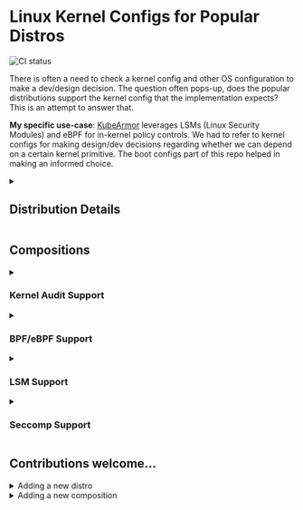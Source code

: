 <!-- THIS IS AN AUTO-GENERATED FILE by ./tools/gendoc.sh. DO NOT EDIT MANUALLY -->
# Linux Kernel Configs for Popular Distros
![CI status](https://github.com/nyrahul/linux-kernel-configs/actions/workflows/ci-verify.yml/badge.svg)

There is often a need to check a kernel config and other OS configuration to make a dev/design decision. The question often pops-up, does the popular distributions support the kernel config that the implementation expects? This is an attempt to answer that.

**My specific use-case**:
[KubeArmor](https://github.com/kubearmor/kubearmor) leverages LSMs (Linux Security Modules) and eBPF for in-kernel policy controls. We had to refer to kernel configs for making design/dev decisions regarding whether we can depend on a certain kernel primitive. The boot configs part of this repo helped in making an informed choice.

<details><summary><h2>Distribution Details</h2></summary><p>

| Distro | Arch | Kernel | Kernel Config | hostnamectl | os-release |
|:------:|:----:|:------:|:-------------:|:-----------:|:----------:|
| [Amazon Linux 2022](./Amazon%20Linux%202022/5.10.75-82.359.amzn2022.x86_64) | x86_64 | 5.10.75 | [config](<./Amazon Linux 2022/5.10.75-82.359.amzn2022.x86_64/bootconfig.md>) | [file](<./Amazon Linux 2022/5.10.75-82.359.amzn2022.x86_64/hostnamectl.md>) | [file](<./Amazon Linux 2022/5.10.75-82.359.amzn2022.x86_64/os-release.md>) |
| [Amazon Linux 2023](./Amazon%20Linux%202023/6.1.19-30.43.amzn2023.x86_64) | x86_64 | 6.1.19 | [config](<./Amazon Linux 2023/6.1.19-30.43.amzn2023.x86_64/bootconfig.md>) | [file](<./Amazon Linux 2023/6.1.19-30.43.amzn2023.x86_64/hostnamectl.md>) | [file](<./Amazon Linux 2023/6.1.19-30.43.amzn2023.x86_64/os-release.md>) |
| [Amazon Linux 2](./Amazon%20Linux%202/4.14.252-195.483.amzn2.x86_64) | x86_64 | 4.14.252 | [config](<./Amazon Linux 2/4.14.252-195.483.amzn2.x86_64/bootconfig.md>) | [file](<./Amazon Linux 2/4.14.252-195.483.amzn2.x86_64/hostnamectl.md>) | NotAvailable |
| [Amazon Linux 2](./Amazon%20Linux%202/5.10.75-79.358.amzn2.x86_64) | x86_64 | 5.10.75 | [config](<./Amazon Linux 2/5.10.75-79.358.amzn2.x86_64/bootconfig.md>) | [file](<./Amazon Linux 2/5.10.75-79.358.amzn2.x86_64/hostnamectl.md>) | NotAvailable |
| [Amazon Linux 2](./Amazon%20Linux%202/5.15.86-53.137.amzn2.x86_64) | x86_64 | 5.15.86 | [config](<./Amazon Linux 2/5.15.86-53.137.amzn2.x86_64/bootconfig.md>) | [file](<./Amazon Linux 2/5.15.86-53.137.amzn2.x86_64/hostnamectl.md>) | [file](<./Amazon Linux 2/5.15.86-53.137.amzn2.x86_64/os-release.md>) |
| [Amazon Linux 2](./Amazon%20Linux%202/5.4.226-129.415.amzn2.x86_64) | x86_64 | 5.4.226 | [config](<./Amazon Linux 2/5.4.226-129.415.amzn2.x86_64/bootconfig.md>) | [file](<./Amazon Linux 2/5.4.226-129.415.amzn2.x86_64/hostnamectl.md>) | [file](<./Amazon Linux 2/5.4.226-129.415.amzn2.x86_64/os-release.md>) |
| [Arch Linux](./Arch%20Linux/6.2.1-arch1-1) | x86 | 6.2.1 | [config](<./Arch Linux/6.2.1-arch1-1/bootconfig.md>) | [file](<./Arch Linux/6.2.1-arch1-1/hostnamectl.md>) | [file](<./Arch Linux/6.2.1-arch1-1/os-release.md>) |
| [CentOS Linux 7 (Core)](./CentOS%20Linux%207%20(Core)/3.10.0-1127.el7.x86_64) | x86_64 | 3.10.0 | [config](<./CentOS Linux 7 (Core)/3.10.0-1127.el7.x86_64/bootconfig.md>) | [file](<./CentOS Linux 7 (Core)/3.10.0-1127.el7.x86_64/hostnamectl.md>) | [file](<./CentOS Linux 7 (Core)/3.10.0-1127.el7.x86_64/os-release.md>) |
| [CentOS Linux 8](./CentOS%20Linux%208/4.18.0-240.1.1.el8_3.x86_64) | x86_64 | 4.18.0 | [config](<./CentOS Linux 8/4.18.0-240.1.1.el8_3.x86_64/bootconfig.md>) | [file](<./CentOS Linux 8/4.18.0-240.1.1.el8_3.x86_64/hostnamectl.md>) | NotAvailable |
| [CentOS Linux 8](./CentOS%20Linux%208/4.18.0-348.7.1.el8_5.x86_64) | x86_64 | 4.18.0 | [config](<./CentOS Linux 8/4.18.0-348.7.1.el8_5.x86_64/bootconfig.md>) | [file](<./CentOS Linux 8/4.18.0-348.7.1.el8_5.x86_64/hostnamectl.md>) | [file](<./CentOS Linux 8/4.18.0-348.7.1.el8_5.x86_64/os-release.md>) |
| [Container-Optimized OS from Google](./Container-Optimized%20OS%20from%20Google/5.10.90+) | x86_64 | 5.10.90 | [config](<./Container-Optimized OS from Google/5.10.90+/bootconfig.md>) | [file](<./Container-Optimized OS from Google/5.10.90+/hostnamectl.md>) | [file](<./Container-Optimized OS from Google/5.10.90+/os-release.md>) |
| [Container-Optimized OS from Google](./Container-Optimized%20OS%20from%20Google/5.4.144+) | x86_64 | 5.4.144 | [config](<./Container-Optimized OS from Google/5.4.144+/bootconfig.md>) | [file](<./Container-Optimized OS from Google/5.4.144+/hostnamectl.md>) | NotAvailable |
| [Debian GNU/Linux 10 (buster)](./Debian%20GNU_Linux%2010%20(buster)/4.19.0-16-cloud-amd64) | x86 | 4.19.181 | [config](<./Debian GNU_Linux 10 (buster)/4.19.0-16-cloud-amd64/bootconfig.md>) | [file](<./Debian GNU_Linux 10 (buster)/4.19.0-16-cloud-amd64/hostnamectl.md>) | NotAvailable |
| [Debian GNU/Linux trixie/sid](./Debian%20GNU_Linux%20trixie/6.5.0-1-powerpc64le) | powerpc | 6.5.3 | [config](<./Debian GNU_Linux trixie/6.5.0-1-powerpc64le/bootconfig.md>) | [file](<./Debian GNU_Linux trixie/6.5.0-1-powerpc64le/hostnamectl.md>) | [file](<./Debian GNU_Linux trixie/6.5.0-1-powerpc64le/os-release.md>) |
| [Fedora CoreOS 35.20211203.3.0](./Fedora%20CoreOS%2035.20211203.3.0/5.15.6-200.fc35.x86_64) | x86_64 | 5.15.6 | [config](<./Fedora CoreOS 35.20211203.3.0/5.15.6-200.fc35.x86_64/bootconfig.md>) | [file](<./Fedora CoreOS 35.20211203.3.0/5.15.6-200.fc35.x86_64/hostnamectl.md>) | [file](<./Fedora CoreOS 35.20211203.3.0/5.15.6-200.fc35.x86_64/os-release.md>) |
| [Flatcar Container Linux by Kinvolk 3033.2.0 (Oklo)](./Flatcar%20Container%20Linux%20by%20Kinvolk%203033.2.0%20(Oklo)/5.10.84-flatcar) | x86 | 5.10.84 | [config](<./Flatcar Container Linux by Kinvolk 3033.2.0 (Oklo)/5.10.84-flatcar/bootconfig.md>) | [file](<./Flatcar Container Linux by Kinvolk 3033.2.0 (Oklo)/5.10.84-flatcar/hostnamectl.md>) | [file](<./Flatcar Container Linux by Kinvolk 3033.2.0 (Oklo)/5.10.84-flatcar/os-release.md>) |
| [k3OS v0.21.5-k3s2r1](./k3OS%20v0.21.5-k3s2r1/5.4.0-88-generic) | x86 | 5.4.0 | [config](<./k3OS v0.21.5-k3s2r1/5.4.0-88-generic/bootconfig.md>) | NotAvailable | [file](<./k3OS v0.21.5-k3s2r1/5.4.0-88-generic/os-release.md>) |
| [Oracle Linux Server 8.6](./Oracle%20Linux%20Server%208.6/4.18.0-372.9.1.el8.x86_64) | x86_64 | 4.18.0 | [config](<./Oracle Linux Server 8.6/4.18.0-372.9.1.el8.x86_64/bootconfig.md>) | [file](<./Oracle Linux Server 8.6/4.18.0-372.9.1.el8.x86_64/hostnamectl.md>) | [file](<./Oracle Linux Server 8.6/4.18.0-372.9.1.el8.x86_64/os-release.md>) |
| [Oracle Linux Server 8.7](./Oracle%20Linux%20Server%208.7/5.15.0-6.80.3.1.el8uek.x86_64) | x86_64 | 5.15.0 | [config](<./Oracle Linux Server 8.7/5.15.0-6.80.3.1.el8uek.x86_64/bootconfig.md>) | [file](<./Oracle Linux Server 8.7/5.15.0-6.80.3.1.el8uek.x86_64/hostnamectl.md>) | [file](<./Oracle Linux Server 8.7/5.15.0-6.80.3.1.el8uek.x86_64/os-release.md>) |
| [Oracle Linux Server 8.8](./Oracle%20Linux%20Server%208.8/5.15.0-103.114.4.el8uek.x86_64) | x86_64 | 5.15.0 | [config](<./Oracle Linux Server 8.8/5.15.0-103.114.4.el8uek.x86_64/bootconfig.md>) | [file](<./Oracle Linux Server 8.8/5.15.0-103.114.4.el8uek.x86_64/hostnamectl.md>) | [file](<./Oracle Linux Server 8.8/5.15.0-103.114.4.el8uek.x86_64/os-release.md>) |
| [Pop!_OS 21.04](./Pop!_OS%2021.04/5.11.0-7633-generic) | x86 | 5.11.0 | [config](<./Pop!_OS 21.04/5.11.0-7633-generic/bootconfig.md>) | [file](<./Pop!_OS 21.04/5.11.0-7633-generic/hostnamectl.md>) | [file](<./Pop!_OS 21.04/5.11.0-7633-generic/os-release.md>) |
| [Pop!_OS 21.10](./Pop!_OS%2021.10/5.15.5-76051505-generic) | x86 | 5.15.5 | [config](<./Pop!_OS 21.10/5.15.5-76051505-generic/bootconfig.md>) | [file](<./Pop!_OS 21.10/5.15.5-76051505-generic/hostnamectl.md>) | [file](<./Pop!_OS 21.10/5.15.5-76051505-generic/os-release.md>) |
| [RancherOS v1.5.8](./RancherOS%20v1.5.8/4.14.138-rancher) | x86 | 4.14.138 | [config](<./RancherOS v1.5.8/4.14.138-rancher/bootconfig.md>) | NotAvailable | [file](<./RancherOS v1.5.8/4.14.138-rancher/os-release.md>) |
| [Raspbian GNU/Linux 10 (buster)](./Raspbian%20GNU_Linux%2010%20(buster)/5.10.17-v7l+) | arm | 5.10.17 | [config](<./Raspbian GNU_Linux 10 (buster)/5.10.17-v7l+/bootconfig.md>) | [file](<./Raspbian GNU_Linux 10 (buster)/5.10.17-v7l+/hostnamectl.md>) | [file](<./Raspbian GNU_Linux 10 (buster)/5.10.17-v7l+/os-release.md>) |
| [Red Hat Enterprise Linux 8.1 (Ootpa)](./Red%20Hat%20Enterprise%20Linux%208.1%20(Ootpa)/4.18.0-147.57.1.el8_1.x86_64) | x86_64 | 4.18.0 | [config](<./Red Hat Enterprise Linux 8.1 (Ootpa)/4.18.0-147.57.1.el8_1.x86_64/bootconfig.md>) | [file](<./Red Hat Enterprise Linux 8.1 (Ootpa)/4.18.0-147.57.1.el8_1.x86_64/hostnamectl.md>) | [file](<./Red Hat Enterprise Linux 8.1 (Ootpa)/4.18.0-147.57.1.el8_1.x86_64/os-release.md>) |
| [Red Hat Enterprise Linux 8.4 (Ootpa)](./Red%20Hat%20Enterprise%20Linux%208.4%20(Ootpa)/4.18.0-305.el8.x86_64) | x86_64 | 4.18.0 | [config](<./Red Hat Enterprise Linux 8.4 (Ootpa)/4.18.0-305.el8.x86_64/bootconfig.md>) | [file](<./Red Hat Enterprise Linux 8.4 (Ootpa)/4.18.0-305.el8.x86_64/hostnamectl.md>) | NotAvailable |
| [Red Hat Enterprise Linux 8.5 (Ootpa)](./Red%20Hat%20Enterprise%20Linux%208.5%20(Ootpa)/4.18.0-348.el8.x86_64) | x86_64 | 4.18.0 | [config](<./Red Hat Enterprise Linux 8.5 (Ootpa)/4.18.0-348.el8.x86_64/bootconfig.md>) | [file](<./Red Hat Enterprise Linux 8.5 (Ootpa)/4.18.0-348.el8.x86_64/hostnamectl.md>) | [file](<./Red Hat Enterprise Linux 8.5 (Ootpa)/4.18.0-348.el8.x86_64/os-release.md>) |
| [Red Hat Enterprise Linux 9.2 (Plow)](./Red%20Hat%20Enterprise%20Linux%209.2%20(Plow)/5.14.0-284.11.1.el9_2.x86_64) | x86_64 | 5.14.0 | [config](<./Red Hat Enterprise Linux 9.2 (Plow)/5.14.0-284.11.1.el9_2.x86_64/bootconfig.md>) | [file](<./Red Hat Enterprise Linux 9.2 (Plow)/5.14.0-284.11.1.el9_2.x86_64/hostnamectl.md>) | [file](<./Red Hat Enterprise Linux 9.2 (Plow)/5.14.0-284.11.1.el9_2.x86_64/os-release.md>) |
| [Red Hat Enterprise Linux Server 7.9 (Maipo)](./Red%20Hat%20Enterprise%20Linux%20Server%207.9%20(Maipo)/3.10.0-1160.59.1.el7.x86_64) | x86_64 | 3.10.0 | [config](<./Red Hat Enterprise Linux Server 7.9 (Maipo)/3.10.0-1160.59.1.el7.x86_64/bootconfig.md>) | [file](<./Red Hat Enterprise Linux Server 7.9 (Maipo)/3.10.0-1160.59.1.el7.x86_64/hostnamectl.md>) | [file](<./Red Hat Enterprise Linux Server 7.9 (Maipo)/3.10.0-1160.59.1.el7.x86_64/os-release.md>) |
| [Rocky Linux 8.7 (Green Obsidian)](./Rocky%20Linux%208.7%20(Green%20Obsidian)/4.18.0-425.10.1.el8_7.x86_64) | x86_64 | 4.18.0 | [config](<./Rocky Linux 8.7 (Green Obsidian)/4.18.0-425.10.1.el8_7.x86_64/bootconfig.md>) | [file](<./Rocky Linux 8.7 (Green Obsidian)/4.18.0-425.10.1.el8_7.x86_64/hostnamectl.md>) | [file](<./Rocky Linux 8.7 (Green Obsidian)/4.18.0-425.10.1.el8_7.x86_64/os-release.md>) |
| [Rocky Linux 9.0 (Blue Onyx)](./Rocky%20Linux%209.0%20(Blue%20Onyx)/5.14.0-70.13.1.el9_0.x86_64) | x86_64 | 5.14.0 | [config](<./Rocky Linux 9.0 (Blue Onyx)/5.14.0-70.13.1.el9_0.x86_64/bootconfig.md>) | [file](<./Rocky Linux 9.0 (Blue Onyx)/5.14.0-70.13.1.el9_0.x86_64/hostnamectl.md>) | [file](<./Rocky Linux 9.0 (Blue Onyx)/5.14.0-70.13.1.el9_0.x86_64/os-release.md>) |
| [SUSE Linux Enterprise Server 12 SP5](./SUSE%20Linux%20Enterprise%20Server%2012%20SP5/4.12.14-122.54-default) | x86_64 | 4.12.14 | [config](<./SUSE Linux Enterprise Server 12 SP5/4.12.14-122.54-default/bootconfig.md>) | [file](<./SUSE Linux Enterprise Server 12 SP5/4.12.14-122.54-default/hostnamectl.md>) | NotAvailable |
| [SUSE Linux Enterprise Server 15 SP3](./SUSE%20Linux%20Enterprise%20Server%2015%20SP3/5.3.18-59.24-default) | x86 | 5.3.18 | [config](<./SUSE Linux Enterprise Server 15 SP3/5.3.18-59.24-default/bootconfig.md>) | [file](<./SUSE Linux Enterprise Server 15 SP3/5.3.18-59.24-default/hostnamectl.md>) | NotAvailable |
| [Ubuntu 16.04.7 LTS](./Ubuntu%2016.04.7%20LTS/4.15.0-142-generic) | x86 | 4.15.0 | [config](<./Ubuntu 16.04.7 LTS/4.15.0-142-generic/bootconfig.md>) | [file](<./Ubuntu 16.04.7 LTS/4.15.0-142-generic/hostnamectl.md>) | [file](<./Ubuntu 16.04.7 LTS/4.15.0-142-generic/os-release.md>) |
| [Ubuntu 18.04.6 LTS](./Ubuntu%2018.04.6%20LTS/4.15.0-163-generic) | x86 | 4.15.0 | [config](<./Ubuntu 18.04.6 LTS/4.15.0-163-generic/bootconfig.md>) | [file](<./Ubuntu 18.04.6 LTS/4.15.0-163-generic/hostnamectl.md>) | [file](<./Ubuntu 18.04.6 LTS/4.15.0-163-generic/os-release.md>) |
| [Ubuntu 18.04.6 LTS](./Ubuntu%2018.04.6%20LTS/5.4.0-1060-aws) | x86_64 | 5.4.0 | [config](<./Ubuntu 18.04.6 LTS/5.4.0-1060-aws/bootconfig.md>) | [file](<./Ubuntu 18.04.6 LTS/5.4.0-1060-aws/hostnamectl.md>) | NotAvailable |
| [Ubuntu 20.04.3 LTS](./Ubuntu%2020.04.3%20LTS/5.11.0-1022-aws) | x86_64 | 5.11.0 | [config](<./Ubuntu 20.04.3 LTS/5.11.0-1022-aws/bootconfig.md>) | [file](<./Ubuntu 20.04.3 LTS/5.11.0-1022-aws/hostnamectl.md>) | NotAvailable |
| [Ubuntu 20.04.3 LTS](./Ubuntu%2020.04.3%20LTS/5.11.0-1026-gcp) | x86 | 5.11.0 | [config](<./Ubuntu 20.04.3 LTS/5.11.0-1026-gcp/bootconfig.md>) | [file](<./Ubuntu 20.04.3 LTS/5.11.0-1026-gcp/hostnamectl.md>) | [file](<./Ubuntu 20.04.3 LTS/5.11.0-1026-gcp/os-release.md>) |
| [VMware Photon OS/Linux](./VMware%20Photon%20OS_Linux/5.10.61-1.ph4) | x86_64 | 5.10.61 | [config](<./VMware Photon OS_Linux/5.10.61-1.ph4/bootconfig.md>) | [file](<./VMware Photon OS_Linux/5.10.61-1.ph4/hostnamectl.md>) | [file](<./VMware Photon OS_Linux/5.10.61-1.ph4/os-release.md>) |
</p></details>

## Compositions
<details><summary><h3>Kernel Audit Support</h3></summary><p>

| Distro | Arch | Kernel | [CONFIG_AUDIT](https://cateee.net/lkddb/web-lkddb/AUDIT.html) | [CONFIG_AUDIT_ARCH](https://cateee.net/lkddb/web-lkddb/AUDIT_ARCH.html) | [CONFIG_AUDITSYSCALL](https://cateee.net/lkddb/web-lkddb/AUDITSYSCALL.html) |
|:-------:|:-------:|:-------:|:-------:|:-------:|:-------:|
| [Amazon Linux 2022](./Amazon%20Linux%202022/5.10.75-82.359.amzn2022.x86_64) | x86_64 | 5.10.75 | :heavy_check_mark: | :heavy_check_mark: | :heavy_check_mark: |
| [Amazon Linux 2023](./Amazon%20Linux%202023/6.1.19-30.43.amzn2023.x86_64) | x86_64 | 6.1.19 | :heavy_check_mark: | :heavy_check_mark: | :heavy_check_mark: |
| [Amazon Linux 2](./Amazon%20Linux%202/4.14.252-195.483.amzn2.x86_64) | x86_64 | 4.14.252 | :heavy_check_mark: | :heavy_check_mark: | :heavy_check_mark: |
| [Amazon Linux 2](./Amazon%20Linux%202/5.10.75-79.358.amzn2.x86_64) | x86_64 | 5.10.75 | :heavy_check_mark: | :heavy_check_mark: | :heavy_check_mark: |
| [Amazon Linux 2](./Amazon%20Linux%202/5.15.86-53.137.amzn2.x86_64) | x86_64 | 5.15.86 | :heavy_check_mark: | :heavy_check_mark: | :heavy_check_mark: |
| [Amazon Linux 2](./Amazon%20Linux%202/5.4.226-129.415.amzn2.x86_64) | x86_64 | 5.4.226 | :heavy_check_mark: | :heavy_check_mark: | :heavy_check_mark: |
| [Arch Linux](./Arch%20Linux/6.2.1-arch1-1) | x86 | 6.2.1 | :heavy_check_mark: | :heavy_check_mark: | :heavy_check_mark: |
| [CentOS Linux 7 (Core)](./CentOS%20Linux%207%20(Core)/3.10.0-1127.el7.x86_64) | x86_64 | 3.10.0 | :heavy_check_mark: | :heavy_check_mark: | :heavy_check_mark: |
| [CentOS Linux 8](./CentOS%20Linux%208/4.18.0-240.1.1.el8_3.x86_64) | x86_64 | 4.18.0 | :heavy_check_mark: | :heavy_check_mark: | :heavy_check_mark: |
| [CentOS Linux 8](./CentOS%20Linux%208/4.18.0-348.7.1.el8_5.x86_64) | x86_64 | 4.18.0 | :heavy_check_mark: | :heavy_check_mark: | :heavy_check_mark: |
| [Container-Optimized OS from Google](./Container-Optimized%20OS%20from%20Google/5.10.90+) | x86_64 | 5.10.90 | :heavy_check_mark: | :heavy_check_mark: | :heavy_check_mark: |
| [Container-Optimized OS from Google](./Container-Optimized%20OS%20from%20Google/5.4.144+) | x86_64 | 5.4.144 | :heavy_check_mark: | :heavy_check_mark: | :heavy_check_mark: |
| [Debian GNU/Linux 10 (buster)](./Debian%20GNU_Linux%2010%20(buster)/4.19.0-16-cloud-amd64) | x86 | 4.19.181 | :heavy_check_mark: | :heavy_check_mark: | :heavy_check_mark: |
| [Debian GNU/Linux trixie/sid](./Debian%20GNU_Linux%20trixie/6.5.0-1-powerpc64le) | powerpc | 6.5.3 | :heavy_check_mark: | :heavy_check_mark: | :heavy_check_mark: |
| [Fedora CoreOS 35.20211203.3.0](./Fedora%20CoreOS%2035.20211203.3.0/5.15.6-200.fc35.x86_64) | x86_64 | 5.15.6 | :heavy_check_mark: | :heavy_check_mark: | :heavy_check_mark: |
| [Flatcar Container Linux by Kinvolk 3033.2.0 (Oklo)](./Flatcar%20Container%20Linux%20by%20Kinvolk%203033.2.0%20(Oklo)/5.10.84-flatcar) | x86 | 5.10.84 | :heavy_check_mark: | :heavy_check_mark: | :heavy_check_mark: |
| [k3OS v0.21.5-k3s2r1](./k3OS%20v0.21.5-k3s2r1/5.4.0-88-generic) | x86 | 5.4.0 | :heavy_check_mark: | :heavy_check_mark: | :heavy_check_mark: |
| [Oracle Linux Server 8.6](./Oracle%20Linux%20Server%208.6/4.18.0-372.9.1.el8.x86_64) | x86_64 | 4.18.0 | :heavy_check_mark: | :heavy_check_mark: | :heavy_check_mark: |
| [Oracle Linux Server 8.7](./Oracle%20Linux%20Server%208.7/5.15.0-6.80.3.1.el8uek.x86_64) | x86_64 | 5.15.0 | :heavy_check_mark: | :heavy_check_mark: | :heavy_check_mark: |
| [Oracle Linux Server 8.8](./Oracle%20Linux%20Server%208.8/5.15.0-103.114.4.el8uek.x86_64) | x86_64 | 5.15.0 | :heavy_check_mark: | :heavy_check_mark: | :heavy_check_mark: |
| [Pop!_OS 21.04](./Pop!_OS%2021.04/5.11.0-7633-generic) | x86 | 5.11.0 | :heavy_check_mark: | :heavy_check_mark: | :heavy_check_mark: |
| [Pop!_OS 21.10](./Pop!_OS%2021.10/5.15.5-76051505-generic) | x86 | 5.15.5 | :heavy_check_mark: | :heavy_check_mark: | :heavy_check_mark: |
| [RancherOS v1.5.8](./RancherOS%20v1.5.8/4.14.138-rancher) | x86 | 4.14.138 | :heavy_check_mark: | :heavy_check_mark: | :heavy_check_mark: |
| [Raspbian GNU/Linux 10 (buster)](./Raspbian%20GNU_Linux%2010%20(buster)/5.10.17-v7l+) | arm | 5.10.17 | :heavy_check_mark: | :x: | :heavy_check_mark: |
| [Red Hat Enterprise Linux 8.1 (Ootpa)](./Red%20Hat%20Enterprise%20Linux%208.1%20(Ootpa)/4.18.0-147.57.1.el8_1.x86_64) | x86_64 | 4.18.0 | :heavy_check_mark: | :heavy_check_mark: | :heavy_check_mark: |
| [Red Hat Enterprise Linux 8.4 (Ootpa)](./Red%20Hat%20Enterprise%20Linux%208.4%20(Ootpa)/4.18.0-305.el8.x86_64) | x86_64 | 4.18.0 | :heavy_check_mark: | :heavy_check_mark: | :heavy_check_mark: |
| [Red Hat Enterprise Linux 8.5 (Ootpa)](./Red%20Hat%20Enterprise%20Linux%208.5%20(Ootpa)/4.18.0-348.el8.x86_64) | x86_64 | 4.18.0 | :heavy_check_mark: | :heavy_check_mark: | :heavy_check_mark: |
| [Red Hat Enterprise Linux 9.2 (Plow)](./Red%20Hat%20Enterprise%20Linux%209.2%20(Plow)/5.14.0-284.11.1.el9_2.x86_64) | x86_64 | 5.14.0 | :heavy_check_mark: | :heavy_check_mark: | :heavy_check_mark: |
| [Red Hat Enterprise Linux Server 7.9 (Maipo)](./Red%20Hat%20Enterprise%20Linux%20Server%207.9%20(Maipo)/3.10.0-1160.59.1.el7.x86_64) | x86_64 | 3.10.0 | :heavy_check_mark: | :heavy_check_mark: | :heavy_check_mark: |
| [Rocky Linux 8.7 (Green Obsidian)](./Rocky%20Linux%208.7%20(Green%20Obsidian)/4.18.0-425.10.1.el8_7.x86_64) | x86_64 | 4.18.0 | :heavy_check_mark: | :heavy_check_mark: | :heavy_check_mark: |
| [Rocky Linux 9.0 (Blue Onyx)](./Rocky%20Linux%209.0%20(Blue%20Onyx)/5.14.0-70.13.1.el9_0.x86_64) | x86_64 | 5.14.0 | :heavy_check_mark: | :heavy_check_mark: | :heavy_check_mark: |
| [SUSE Linux Enterprise Server 12 SP5](./SUSE%20Linux%20Enterprise%20Server%2012%20SP5/4.12.14-122.54-default) | x86_64 | 4.12.14 | :heavy_check_mark: | :heavy_check_mark: | :heavy_check_mark: |
| [SUSE Linux Enterprise Server 15 SP3](./SUSE%20Linux%20Enterprise%20Server%2015%20SP3/5.3.18-59.24-default) | x86 | 5.3.18 | :heavy_check_mark: | :heavy_check_mark: | :heavy_check_mark: |
| [Ubuntu 16.04.7 LTS](./Ubuntu%2016.04.7%20LTS/4.15.0-142-generic) | x86 | 4.15.0 | :heavy_check_mark: | :heavy_check_mark: | :heavy_check_mark: |
| [Ubuntu 18.04.6 LTS](./Ubuntu%2018.04.6%20LTS/4.15.0-163-generic) | x86 | 4.15.0 | :heavy_check_mark: | :heavy_check_mark: | :heavy_check_mark: |
| [Ubuntu 18.04.6 LTS](./Ubuntu%2018.04.6%20LTS/5.4.0-1060-aws) | x86_64 | 5.4.0 | :heavy_check_mark: | :heavy_check_mark: | :heavy_check_mark: |
| [Ubuntu 20.04.3 LTS](./Ubuntu%2020.04.3%20LTS/5.11.0-1022-aws) | x86_64 | 5.11.0 | :heavy_check_mark: | :heavy_check_mark: | :heavy_check_mark: |
| [Ubuntu 20.04.3 LTS](./Ubuntu%2020.04.3%20LTS/5.11.0-1026-gcp) | x86 | 5.11.0 | :heavy_check_mark: | :heavy_check_mark: | :heavy_check_mark: |
| [VMware Photon OS/Linux](./VMware%20Photon%20OS_Linux/5.10.61-1.ph4) | x86_64 | 5.10.61 | :heavy_check_mark: | :heavy_check_mark: | :heavy_check_mark: |

> This table lists kernel audit support. There is a userspace auditd daemon that is a separate accessory tooling leveraging kernel audit support. This table has nothing to do with userspace components.
</p></details>
<details><summary><h3>BPF/eBPF Support</h3></summary><p>

| Distro | Arch | Kernel | CONFIG_BPF | [CGROUP_BPF](https://cateee.net/lkddb/web-lkddb/CGROUP_BPF.html) | [BPF_SYSCALL](https://cateee.net/lkddb/web-lkddb/BPF_SYSCALL.html) | [BPF_JIT](https://cateee.net/lkddb/web-lkddb/BPF_JIT.html) | [BPF_LSM](https://cateee.net/lkddb/web-lkddb/BPF_LSM.html) | [BPF_KPROBE_OVERRIDE](https://cateee.net/lkddb/web-lkddb/BPF_KPROBE_OVERRIDE.html) | [BPFILTER](https://cateee.net/lkddb/web-lkddb/BPFILTER.html) | [NET_ACT_BPF](https://cateee.net/lkddb/web-lkddb/NET_ACT_BPF.html) | [NET_CLS_BPF](https://cateee.net/lkddb/web-lkddb/NET_CLS_BPF.html) | [BPF_EVENTS](https://cateee.net/lkddb/web-lkddb/BPF_EVENTS.html) | [LWTUNNEL_BPF](https://cateee.net/lkddb/web-lkddb/LWTUNNEL_BPF.html) | [BPF_STREAM_PARSER](https://cateee.net/lkddb/web-lkddb/BPF_STREAM_PARSER.html) | [NETFILTER_XT_MATCH_BPF](https://cateee.net/lkddb/web-lkddb/NETFILTER_XT_MATCH_BPF.html) | [IPV6_SEG6_BPF](https://cateee.net/lkddb/web-lkddb/IPV6_SEG6_BPF.html) |
|:-------:|:-------:|:-------:|:-------:|:-------:|:-------:|:-------:|:-------:|:-------:|:-------:|:-------:|:-------:|:-------:|:-------:|:-------:|:-------:|:-------:|
| [Amazon Linux 2022](./Amazon%20Linux%202022/5.10.75-82.359.amzn2022.x86_64) | x86_64 | 5.10.75 | :heavy_check_mark: | :heavy_check_mark: | :heavy_check_mark: | :heavy_check_mark: | :heavy_check_mark: | :heavy_check_mark: | :heavy_check_mark: | :heavy_check_mark: | :heavy_check_mark: | :heavy_check_mark: | :heavy_check_mark: | :heavy_check_mark: | :heavy_check_mark: | :heavy_check_mark: |
| [Amazon Linux 2023](./Amazon%20Linux%202023/6.1.19-30.43.amzn2023.x86_64) | x86_64 | 6.1.19 | :heavy_check_mark: | :heavy_check_mark: | :heavy_check_mark: | :heavy_check_mark: | :heavy_check_mark: | :heavy_check_mark: | :heavy_check_mark: | :heavy_check_mark: | :heavy_check_mark: | :heavy_check_mark: | :heavy_check_mark: | :heavy_check_mark: | :heavy_check_mark: | :heavy_check_mark: |
| [Amazon Linux 2](./Amazon%20Linux%202/4.14.252-195.483.amzn2.x86_64) | x86_64 | 4.14.252 | :heavy_check_mark: | :heavy_check_mark: | :heavy_check_mark: | :heavy_check_mark: | :x: | :x: | :x: | :heavy_check_mark: | :heavy_check_mark: | :heavy_check_mark: | :heavy_check_mark: | :heavy_check_mark: | :heavy_check_mark: | :x: |
| [Amazon Linux 2](./Amazon%20Linux%202/5.10.75-79.358.amzn2.x86_64) | x86_64 | 5.10.75 | :heavy_check_mark: | :heavy_check_mark: | :heavy_check_mark: | :heavy_check_mark: | :heavy_check_mark: | :heavy_check_mark: | :heavy_check_mark: | :heavy_check_mark: | :heavy_check_mark: | :heavy_check_mark: | :heavy_check_mark: | :heavy_check_mark: | :heavy_check_mark: | :heavy_check_mark: |
| [Amazon Linux 2](./Amazon%20Linux%202/5.15.86-53.137.amzn2.x86_64) | x86_64 | 5.15.86 | :heavy_check_mark: | :heavy_check_mark: | :heavy_check_mark: | :heavy_check_mark: | :heavy_check_mark: | :heavy_check_mark: | :heavy_check_mark: | :heavy_check_mark: | :heavy_check_mark: | :heavy_check_mark: | :heavy_check_mark: | :heavy_check_mark: | :heavy_check_mark: | :heavy_check_mark: |
| [Amazon Linux 2](./Amazon%20Linux%202/5.4.226-129.415.amzn2.x86_64) | x86_64 | 5.4.226 | :heavy_check_mark: | :heavy_check_mark: | :heavy_check_mark: | :heavy_check_mark: | :x: | :heavy_check_mark: | :heavy_check_mark: | :heavy_check_mark: | :heavy_check_mark: | :heavy_check_mark: | :heavy_check_mark: | :heavy_check_mark: | :heavy_check_mark: | :heavy_check_mark: |
| [Arch Linux](./Arch%20Linux/6.2.1-arch1-1) | x86 | 6.2.1 | :heavy_check_mark: | :heavy_check_mark: | :heavy_check_mark: | :heavy_check_mark: | :heavy_check_mark: | :heavy_check_mark: | :x: | :heavy_check_mark: | :heavy_check_mark: | :heavy_check_mark: | :heavy_check_mark: | :heavy_check_mark: | :heavy_check_mark: | :heavy_check_mark: |
| [CentOS Linux 7 (Core)](./CentOS%20Linux%207%20(Core)/3.10.0-1127.el7.x86_64) | x86_64 | 3.10.0 | :heavy_check_mark: | :x: | :heavy_check_mark: | :heavy_check_mark: | :x: | :heavy_check_mark: | :x: | :x: | :heavy_check_mark: | :heavy_check_mark: | :x: | :x: | :heavy_check_mark: | :x: |
| [CentOS Linux 8](./CentOS%20Linux%208/4.18.0-240.1.1.el8_3.x86_64) | x86_64 | 4.18.0 | :heavy_check_mark: | :heavy_check_mark: | :heavy_check_mark: | :heavy_check_mark: | :x: | :x: | :x: | :heavy_check_mark: | :heavy_check_mark: | :heavy_check_mark: | :heavy_check_mark: | :heavy_check_mark: | :heavy_check_mark: | :x: |
| [CentOS Linux 8](./CentOS%20Linux%208/4.18.0-348.7.1.el8_5.x86_64) | x86_64 | 4.18.0 | :heavy_check_mark: | :heavy_check_mark: | :heavy_check_mark: | :heavy_check_mark: | :heavy_check_mark: | :heavy_check_mark: | :x: | :heavy_check_mark: | :heavy_check_mark: | :heavy_check_mark: | :heavy_check_mark: | :heavy_check_mark: | :heavy_check_mark: | :x: |
| [Container-Optimized OS from Google](./Container-Optimized%20OS%20from%20Google/5.10.90+) | x86_64 | 5.10.90 | :heavy_check_mark: | :heavy_check_mark: | :heavy_check_mark: | :heavy_check_mark: | :heavy_check_mark: | :x: | :x: | :x: | :heavy_check_mark: | :heavy_check_mark: | :heavy_check_mark: | :heavy_check_mark: | :heavy_check_mark: | :x: |
| [Container-Optimized OS from Google](./Container-Optimized%20OS%20from%20Google/5.4.144+) | x86_64 | 5.4.144 | :heavy_check_mark: | :heavy_check_mark: | :heavy_check_mark: | :heavy_check_mark: | :x: | :x: | :x: | :x: | :heavy_check_mark: | :heavy_check_mark: | :heavy_check_mark: | :heavy_check_mark: | :heavy_check_mark: | :x: |
| [Debian GNU/Linux 10 (buster)](./Debian%20GNU_Linux%2010%20(buster)/4.19.0-16-cloud-amd64) | x86 | 4.19.181 | :heavy_check_mark: | :heavy_check_mark: | :heavy_check_mark: | :heavy_check_mark: | :x: | :x: | :x: | :heavy_check_mark: | :heavy_check_mark: | :heavy_check_mark: | :heavy_check_mark: | :heavy_check_mark: | :heavy_check_mark: | :heavy_check_mark: |
| [Debian GNU/Linux trixie/sid](./Debian%20GNU_Linux%20trixie/6.5.0-1-powerpc64le) | powerpc | 6.5.3 | :heavy_check_mark: | :heavy_check_mark: | :heavy_check_mark: | :heavy_check_mark: | :heavy_check_mark: | :x: | :x: | :heavy_check_mark: | :heavy_check_mark: | :heavy_check_mark: | :heavy_check_mark: | :heavy_check_mark: | :heavy_check_mark: | :heavy_check_mark: |
| [Fedora CoreOS 35.20211203.3.0](./Fedora%20CoreOS%2035.20211203.3.0/5.15.6-200.fc35.x86_64) | x86_64 | 5.15.6 | :heavy_check_mark: | :heavy_check_mark: | :heavy_check_mark: | :heavy_check_mark: | :heavy_check_mark: | :x: | :x: | :heavy_check_mark: | :heavy_check_mark: | :heavy_check_mark: | :heavy_check_mark: | :heavy_check_mark: | :heavy_check_mark: | :heavy_check_mark: |
| [Flatcar Container Linux by Kinvolk 3033.2.0 (Oklo)](./Flatcar%20Container%20Linux%20by%20Kinvolk%203033.2.0%20(Oklo)/5.10.84-flatcar) | x86 | 5.10.84 | :heavy_check_mark: | :heavy_check_mark: | :heavy_check_mark: | :heavy_check_mark: | :heavy_check_mark: | :x: | :x: | :x: | :heavy_check_mark: | :heavy_check_mark: | :heavy_check_mark: | :x: | :heavy_check_mark: | :x: |
| [k3OS v0.21.5-k3s2r1](./k3OS%20v0.21.5-k3s2r1/5.4.0-88-generic) | x86 | 5.4.0 | :heavy_check_mark: | :heavy_check_mark: | :heavy_check_mark: | :heavy_check_mark: | :x: | :heavy_check_mark: | :heavy_check_mark: | :heavy_check_mark: | :heavy_check_mark: | :heavy_check_mark: | :heavy_check_mark: | :heavy_check_mark: | :heavy_check_mark: | :heavy_check_mark: |
| [Oracle Linux Server 8.6](./Oracle%20Linux%20Server%208.6/4.18.0-372.9.1.el8.x86_64) | x86_64 | 4.18.0 | :heavy_check_mark: | :heavy_check_mark: | :heavy_check_mark: | :heavy_check_mark: | :heavy_check_mark: | :heavy_check_mark: | :x: | :heavy_check_mark: | :heavy_check_mark: | :heavy_check_mark: | :heavy_check_mark: | :heavy_check_mark: | :heavy_check_mark: | :x: |
| [Oracle Linux Server 8.7](./Oracle%20Linux%20Server%208.7/5.15.0-6.80.3.1.el8uek.x86_64) | x86_64 | 5.15.0 | :heavy_check_mark: | :heavy_check_mark: | :heavy_check_mark: | :heavy_check_mark: | :heavy_check_mark: | :heavy_check_mark: | :x: | :heavy_check_mark: | :heavy_check_mark: | :heavy_check_mark: | :heavy_check_mark: | :heavy_check_mark: | :heavy_check_mark: | :x: |
| [Oracle Linux Server 8.8](./Oracle%20Linux%20Server%208.8/5.15.0-103.114.4.el8uek.x86_64) | x86_64 | 5.15.0 | :heavy_check_mark: | :heavy_check_mark: | :heavy_check_mark: | :heavy_check_mark: | :heavy_check_mark: | :heavy_check_mark: | :x: | :heavy_check_mark: | :heavy_check_mark: | :heavy_check_mark: | :heavy_check_mark: | :heavy_check_mark: | :heavy_check_mark: | :x: |
| [Pop!_OS 21.04](./Pop!_OS%2021.04/5.11.0-7633-generic) | x86 | 5.11.0 | :heavy_check_mark: | :heavy_check_mark: | :heavy_check_mark: | :heavy_check_mark: | :heavy_check_mark: | :heavy_check_mark: | :heavy_check_mark: | :heavy_check_mark: | :heavy_check_mark: | :heavy_check_mark: | :heavy_check_mark: | :heavy_check_mark: | :heavy_check_mark: | :heavy_check_mark: |
| [Pop!_OS 21.10](./Pop!_OS%2021.10/5.15.5-76051505-generic) | x86 | 5.15.5 | :heavy_check_mark: | :heavy_check_mark: | :heavy_check_mark: | :heavy_check_mark: | :heavy_check_mark: | :heavy_check_mark: | :heavy_check_mark: | :heavy_check_mark: | :heavy_check_mark: | :heavy_check_mark: | :heavy_check_mark: | :heavy_check_mark: | :heavy_check_mark: | :heavy_check_mark: |
| [RancherOS v1.5.8](./RancherOS%20v1.5.8/4.14.138-rancher) | x86 | 4.14.138 | :heavy_check_mark: | :x: | :heavy_check_mark: | :heavy_check_mark: | :x: | :x: | :x: | :heavy_check_mark: | :heavy_check_mark: | :heavy_check_mark: | :heavy_check_mark: | :x: | :heavy_check_mark: | :x: |
| [Raspbian GNU/Linux 10 (buster)](./Raspbian%20GNU_Linux%2010%20(buster)/5.10.17-v7l+) | arm | 5.10.17 | :heavy_check_mark: | :heavy_check_mark: | :heavy_check_mark: | :x: | :x: | :x: | :x: | :x: | :x: | :heavy_check_mark: | :heavy_check_mark: | :x: | :heavy_check_mark: | :x: |
| [Red Hat Enterprise Linux 8.1 (Ootpa)](./Red%20Hat%20Enterprise%20Linux%208.1%20(Ootpa)/4.18.0-147.57.1.el8_1.x86_64) | x86_64 | 4.18.0 | :heavy_check_mark: | :heavy_check_mark: | :heavy_check_mark: | :heavy_check_mark: | :x: | :x: | :x: | :heavy_check_mark: | :heavy_check_mark: | :heavy_check_mark: | :heavy_check_mark: | :heavy_check_mark: | :heavy_check_mark: | :x: |
| [Red Hat Enterprise Linux 8.4 (Ootpa)](./Red%20Hat%20Enterprise%20Linux%208.4%20(Ootpa)/4.18.0-305.el8.x86_64) | x86_64 | 4.18.0 | :heavy_check_mark: | :heavy_check_mark: | :heavy_check_mark: | :heavy_check_mark: | :x: | :x: | :x: | :heavy_check_mark: | :heavy_check_mark: | :heavy_check_mark: | :heavy_check_mark: | :heavy_check_mark: | :heavy_check_mark: | :x: |
| [Red Hat Enterprise Linux 8.5 (Ootpa)](./Red%20Hat%20Enterprise%20Linux%208.5%20(Ootpa)/4.18.0-348.el8.x86_64) | x86_64 | 4.18.0 | :heavy_check_mark: | :heavy_check_mark: | :heavy_check_mark: | :heavy_check_mark: | :heavy_check_mark: | :heavy_check_mark: | :x: | :heavy_check_mark: | :heavy_check_mark: | :heavy_check_mark: | :heavy_check_mark: | :heavy_check_mark: | :heavy_check_mark: | :x: |
| [Red Hat Enterprise Linux 9.2 (Plow)](./Red%20Hat%20Enterprise%20Linux%209.2%20(Plow)/5.14.0-284.11.1.el9_2.x86_64) | x86_64 | 5.14.0 | :heavy_check_mark: | :heavy_check_mark: | :heavy_check_mark: | :heavy_check_mark: | :heavy_check_mark: | :x: | :x: | :heavy_check_mark: | :heavy_check_mark: | :heavy_check_mark: | :heavy_check_mark: | :heavy_check_mark: | :heavy_check_mark: | :x: |
| [Red Hat Enterprise Linux Server 7.9 (Maipo)](./Red%20Hat%20Enterprise%20Linux%20Server%207.9%20(Maipo)/3.10.0-1160.59.1.el7.x86_64) | x86_64 | 3.10.0 | :heavy_check_mark: | :x: | :heavy_check_mark: | :heavy_check_mark: | :x: | :heavy_check_mark: | :x: | :x: | :heavy_check_mark: | :heavy_check_mark: | :x: | :x: | :heavy_check_mark: | :x: |
| [Rocky Linux 8.7 (Green Obsidian)](./Rocky%20Linux%208.7%20(Green%20Obsidian)/4.18.0-425.10.1.el8_7.x86_64) | x86_64 | 4.18.0 | :heavy_check_mark: | :heavy_check_mark: | :heavy_check_mark: | :heavy_check_mark: | :heavy_check_mark: | :heavy_check_mark: | :x: | :heavy_check_mark: | :heavy_check_mark: | :heavy_check_mark: | :heavy_check_mark: | :heavy_check_mark: | :heavy_check_mark: | :x: |
| [Rocky Linux 9.0 (Blue Onyx)](./Rocky%20Linux%209.0%20(Blue%20Onyx)/5.14.0-70.13.1.el9_0.x86_64) | x86_64 | 5.14.0 | :heavy_check_mark: | :heavy_check_mark: | :heavy_check_mark: | :heavy_check_mark: | :heavy_check_mark: | :x: | :x: | :heavy_check_mark: | :heavy_check_mark: | :heavy_check_mark: | :heavy_check_mark: | :heavy_check_mark: | :heavy_check_mark: | :x: |
| [SUSE Linux Enterprise Server 12 SP5](./SUSE%20Linux%20Enterprise%20Server%2012%20SP5/4.12.14-122.54-default) | x86_64 | 4.12.14 | :heavy_check_mark: | :heavy_check_mark: | :heavy_check_mark: | :heavy_check_mark: | :x: | :x: | :x: | :heavy_check_mark: | :heavy_check_mark: | :heavy_check_mark: | :heavy_check_mark: | :heavy_check_mark: | :heavy_check_mark: | :x: |
| [SUSE Linux Enterprise Server 15 SP3](./SUSE%20Linux%20Enterprise%20Server%2015%20SP3/5.3.18-59.24-default) | x86 | 5.3.18 | :heavy_check_mark: | :heavy_check_mark: | :heavy_check_mark: | :heavy_check_mark: | :heavy_check_mark: | :x: | :heavy_check_mark: | :heavy_check_mark: | :heavy_check_mark: | :heavy_check_mark: | :heavy_check_mark: | :heavy_check_mark: | :heavy_check_mark: | :heavy_check_mark: |
| [Ubuntu 16.04.7 LTS](./Ubuntu%2016.04.7%20LTS/4.15.0-142-generic) | x86 | 4.15.0 | :heavy_check_mark: | :heavy_check_mark: | :heavy_check_mark: | :heavy_check_mark: | :x: | :x: | :x: | :heavy_check_mark: | :heavy_check_mark: | :heavy_check_mark: | :heavy_check_mark: | :heavy_check_mark: | :heavy_check_mark: | :x: |
| [Ubuntu 18.04.6 LTS](./Ubuntu%2018.04.6%20LTS/4.15.0-163-generic) | x86 | 4.15.0 | :heavy_check_mark: | :heavy_check_mark: | :heavy_check_mark: | :heavy_check_mark: | :x: | :x: | :x: | :heavy_check_mark: | :heavy_check_mark: | :heavy_check_mark: | :heavy_check_mark: | :heavy_check_mark: | :heavy_check_mark: | :x: |
| [Ubuntu 18.04.6 LTS](./Ubuntu%2018.04.6%20LTS/5.4.0-1060-aws) | x86_64 | 5.4.0 | :heavy_check_mark: | :heavy_check_mark: | :heavy_check_mark: | :heavy_check_mark: | :x: | :heavy_check_mark: | :heavy_check_mark: | :heavy_check_mark: | :heavy_check_mark: | :heavy_check_mark: | :heavy_check_mark: | :heavy_check_mark: | :heavy_check_mark: | :heavy_check_mark: |
| [Ubuntu 20.04.3 LTS](./Ubuntu%2020.04.3%20LTS/5.11.0-1022-aws) | x86_64 | 5.11.0 | :heavy_check_mark: | :heavy_check_mark: | :heavy_check_mark: | :heavy_check_mark: | :x: | :heavy_check_mark: | :heavy_check_mark: | :heavy_check_mark: | :heavy_check_mark: | :heavy_check_mark: | :heavy_check_mark: | :heavy_check_mark: | :heavy_check_mark: | :heavy_check_mark: |
| [Ubuntu 20.04.3 LTS](./Ubuntu%2020.04.3%20LTS/5.11.0-1026-gcp) | x86 | 5.11.0 | :heavy_check_mark: | :heavy_check_mark: | :heavy_check_mark: | :heavy_check_mark: | :x: | :heavy_check_mark: | :heavy_check_mark: | :heavy_check_mark: | :heavy_check_mark: | :heavy_check_mark: | :heavy_check_mark: | :heavy_check_mark: | :heavy_check_mark: | :heavy_check_mark: |
| [VMware Photon OS/Linux](./VMware%20Photon%20OS_Linux/5.10.61-1.ph4) | x86_64 | 5.10.61 | :heavy_check_mark: | :x: | :heavy_check_mark: | :heavy_check_mark: | :x: | :x: | :x: | :x: | :heavy_check_mark: | :heavy_check_mark: | :x: | :x: | :heavy_check_mark: | :x: |

> CGROUP_BPF: Support for eBPF programs attached to cgroups. Allow attaching eBPF programs to a cgroup using the bpf(2) syscall command BPF_PROG_ATTACH.
</p></details>
<details><summary><h3>LSM Support</h3></summary><p>

| Distro | Arch | Kernel | BPF LSM | [AppArmor](https://apparmor.net/) | [SELinux](http://selinuxproject.org/) | [LandLock](https://landlock.io/) | [SMACK](https://www.kernel.org/doc/html/v4.18/admin-guide/LSM/Smack.html) |
|:-------:|:-------:|:-------:|:-------:|:-------:|:-------:|:-------:|:-------:|
| [Amazon Linux 2022](./Amazon%20Linux%202022/5.10.75-82.359.amzn2022.x86_64) | x86_64 | 5.10.75 | :heavy_check_mark: | :x: | :heavy_check_mark: | :x: | :x: |
| [Amazon Linux 2023](./Amazon%20Linux%202023/6.1.19-30.43.amzn2023.x86_64) | x86_64 | 6.1.19 | :heavy_check_mark: | :x: | :heavy_check_mark: | :x: | :x: |
| [Amazon Linux 2](./Amazon%20Linux%202/4.14.252-195.483.amzn2.x86_64) | x86_64 | 4.14.252 | :x: | :x: | :heavy_check_mark: | :x: | :x: |
| [Amazon Linux 2](./Amazon%20Linux%202/5.10.75-79.358.amzn2.x86_64) | x86_64 | 5.10.75 | :heavy_check_mark: | :x: | :heavy_check_mark: | :x: | :x: |
| [Amazon Linux 2](./Amazon%20Linux%202/5.15.86-53.137.amzn2.x86_64) | x86_64 | 5.15.86 | :heavy_check_mark: | :x: | :heavy_check_mark: | :x: | :x: |
| [Amazon Linux 2](./Amazon%20Linux%202/5.4.226-129.415.amzn2.x86_64) | x86_64 | 5.4.226 | :x: | :x: | :heavy_check_mark: | :x: | :x: |
| [Arch Linux](./Arch%20Linux/6.2.1-arch1-1) | x86 | 6.2.1 | :heavy_check_mark: | :heavy_check_mark: | :heavy_check_mark: | :heavy_check_mark: | :heavy_check_mark: |
| [CentOS Linux 7 (Core)](./CentOS%20Linux%207%20(Core)/3.10.0-1127.el7.x86_64) | x86_64 | 3.10.0 | :x: | :x: | :heavy_check_mark: | :x: | :x: |
| [CentOS Linux 8](./CentOS%20Linux%208/4.18.0-240.1.1.el8_3.x86_64) | x86_64 | 4.18.0 | :x: | :x: | :heavy_check_mark: | :x: | :x: |
| [CentOS Linux 8](./CentOS%20Linux%208/4.18.0-348.7.1.el8_5.x86_64) | x86_64 | 4.18.0 | :heavy_check_mark: | :x: | :heavy_check_mark: | :x: | :x: |
| [Container-Optimized OS from Google](./Container-Optimized%20OS%20from%20Google/5.10.90+) | x86_64 | 5.10.90 | :heavy_check_mark: | :heavy_check_mark: | :x: | :x: | :x: |
| [Container-Optimized OS from Google](./Container-Optimized%20OS%20from%20Google/5.4.144+) | x86_64 | 5.4.144 | :x: | :heavy_check_mark: | :x: | :x: | :x: |
| [Debian GNU/Linux 10 (buster)](./Debian%20GNU_Linux%2010%20(buster)/4.19.0-16-cloud-amd64) | x86 | 4.19.181 | :x: | :heavy_check_mark: | :heavy_check_mark: | :x: | :x: |
| [Debian GNU/Linux trixie/sid](./Debian%20GNU_Linux%20trixie/6.5.0-1-powerpc64le) | powerpc | 6.5.3 | :heavy_check_mark: | :heavy_check_mark: | :heavy_check_mark: | :heavy_check_mark: | :x: |
| [Fedora CoreOS 35.20211203.3.0](./Fedora%20CoreOS%2035.20211203.3.0/5.15.6-200.fc35.x86_64) | x86_64 | 5.15.6 | :heavy_check_mark: | :x: | :heavy_check_mark: | :heavy_check_mark: | :x: |
| [Flatcar Container Linux by Kinvolk 3033.2.0 (Oklo)](./Flatcar%20Container%20Linux%20by%20Kinvolk%203033.2.0%20(Oklo)/5.10.84-flatcar) | x86 | 5.10.84 | :heavy_check_mark: | :x: | :heavy_check_mark: | :x: | :x: |
| [k3OS v0.21.5-k3s2r1](./k3OS%20v0.21.5-k3s2r1/5.4.0-88-generic) | x86 | 5.4.0 | :x: | :heavy_check_mark: | :heavy_check_mark: | :x: | :heavy_check_mark: |
| [Oracle Linux Server 8.6](./Oracle%20Linux%20Server%208.6/4.18.0-372.9.1.el8.x86_64) | x86_64 | 4.18.0 | :heavy_check_mark: | :x: | :heavy_check_mark: | :x: | :x: |
| [Oracle Linux Server 8.7](./Oracle%20Linux%20Server%208.7/5.15.0-6.80.3.1.el8uek.x86_64) | x86_64 | 5.15.0 | :heavy_check_mark: | :x: | :heavy_check_mark: | :heavy_check_mark: | :x: |
| [Oracle Linux Server 8.8](./Oracle%20Linux%20Server%208.8/5.15.0-103.114.4.el8uek.x86_64) | x86_64 | 5.15.0 | :heavy_check_mark: | :x: | :heavy_check_mark: | :heavy_check_mark: | :x: |
| [Pop!_OS 21.04](./Pop!_OS%2021.04/5.11.0-7633-generic) | x86 | 5.11.0 | :heavy_check_mark: | :heavy_check_mark: | :heavy_check_mark: | :x: | :heavy_check_mark: |
| [Pop!_OS 21.10](./Pop!_OS%2021.10/5.15.5-76051505-generic) | x86 | 5.15.5 | :heavy_check_mark: | :heavy_check_mark: | :heavy_check_mark: | :heavy_check_mark: | :heavy_check_mark: |
| [RancherOS v1.5.8](./RancherOS%20v1.5.8/4.14.138-rancher) | x86 | 4.14.138 | :x: | :heavy_check_mark: | :heavy_check_mark: | :x: | :heavy_check_mark: |
| [Raspbian GNU/Linux 10 (buster)](./Raspbian%20GNU_Linux%2010%20(buster)/5.10.17-v7l+) | arm | 5.10.17 | :x: | :heavy_check_mark: | :x: | :x: | :x: |
| [Red Hat Enterprise Linux 8.1 (Ootpa)](./Red%20Hat%20Enterprise%20Linux%208.1%20(Ootpa)/4.18.0-147.57.1.el8_1.x86_64) | x86_64 | 4.18.0 | :x: | :x: | :heavy_check_mark: | :x: | :x: |
| [Red Hat Enterprise Linux 8.4 (Ootpa)](./Red%20Hat%20Enterprise%20Linux%208.4%20(Ootpa)/4.18.0-305.el8.x86_64) | x86_64 | 4.18.0 | :x: | :x: | :heavy_check_mark: | :x: | :x: |
| [Red Hat Enterprise Linux 8.5 (Ootpa)](./Red%20Hat%20Enterprise%20Linux%208.5%20(Ootpa)/4.18.0-348.el8.x86_64) | x86_64 | 4.18.0 | :heavy_check_mark: | :x: | :heavy_check_mark: | :x: | :x: |
| [Red Hat Enterprise Linux 9.2 (Plow)](./Red%20Hat%20Enterprise%20Linux%209.2%20(Plow)/5.14.0-284.11.1.el9_2.x86_64) | x86_64 | 5.14.0 | :heavy_check_mark: | :x: | :heavy_check_mark: | :x: | :x: |
| [Red Hat Enterprise Linux Server 7.9 (Maipo)](./Red%20Hat%20Enterprise%20Linux%20Server%207.9%20(Maipo)/3.10.0-1160.59.1.el7.x86_64) | x86_64 | 3.10.0 | :x: | :x: | :heavy_check_mark: | :x: | :x: |
| [Rocky Linux 8.7 (Green Obsidian)](./Rocky%20Linux%208.7%20(Green%20Obsidian)/4.18.0-425.10.1.el8_7.x86_64) | x86_64 | 4.18.0 | :heavy_check_mark: | :x: | :heavy_check_mark: | :x: | :x: |
| [Rocky Linux 9.0 (Blue Onyx)](./Rocky%20Linux%209.0%20(Blue%20Onyx)/5.14.0-70.13.1.el9_0.x86_64) | x86_64 | 5.14.0 | :heavy_check_mark: | :x: | :heavy_check_mark: | :x: | :x: |
| [SUSE Linux Enterprise Server 12 SP5](./SUSE%20Linux%20Enterprise%20Server%2012%20SP5/4.12.14-122.54-default) | x86_64 | 4.12.14 | :x: | :heavy_check_mark: | :heavy_check_mark: | :x: | :x: |
| [SUSE Linux Enterprise Server 15 SP3](./SUSE%20Linux%20Enterprise%20Server%2015%20SP3/5.3.18-59.24-default) | x86 | 5.3.18 | :heavy_check_mark: | :heavy_check_mark: | :heavy_check_mark: | :x: | :x: |
| [Ubuntu 16.04.7 LTS](./Ubuntu%2016.04.7%20LTS/4.15.0-142-generic) | x86 | 4.15.0 | :x: | :heavy_check_mark: | :heavy_check_mark: | :x: | :heavy_check_mark: |
| [Ubuntu 18.04.6 LTS](./Ubuntu%2018.04.6%20LTS/4.15.0-163-generic) | x86 | 4.15.0 | :x: | :heavy_check_mark: | :heavy_check_mark: | :x: | :heavy_check_mark: |
| [Ubuntu 18.04.6 LTS](./Ubuntu%2018.04.6%20LTS/5.4.0-1060-aws) | x86_64 | 5.4.0 | :x: | :heavy_check_mark: | :heavy_check_mark: | :x: | :heavy_check_mark: |
| [Ubuntu 20.04.3 LTS](./Ubuntu%2020.04.3%20LTS/5.11.0-1022-aws) | x86_64 | 5.11.0 | :x: | :heavy_check_mark: | :heavy_check_mark: | :x: | :heavy_check_mark: |
| [Ubuntu 20.04.3 LTS](./Ubuntu%2020.04.3%20LTS/5.11.0-1026-gcp) | x86 | 5.11.0 | :x: | :heavy_check_mark: | :heavy_check_mark: | :x: | :heavy_check_mark: |
| [VMware Photon OS/Linux](./VMware%20Photon%20OS_Linux/5.10.61-1.ph4) | x86_64 | 5.10.61 | :x: | :heavy_check_mark: | :heavy_check_mark: | :x: | :heavy_check_mark: |

> Few LSMs are not stackable. For example, AppArmor and SELinux are not stackable. If you find that support for both SELinux and AppArmor are available, then only one can be enabled at boot time.

> BPF LSM is the new kid on the block. BPF LSM depends on bpf-helpers and they vary from kernel to kernel.
</p></details>
<details><summary><h3>Seccomp Support</h3></summary><p>

| Distro | Arch | Kernel | Seccomp | Seccomp Filter |
|:-------:|:-------:|:-------:|:-------:|:-------:|
| [Amazon Linux 2022](./Amazon%20Linux%202022/5.10.75-82.359.amzn2022.x86_64) | x86_64 | 5.10.75 | :heavy_check_mark: | :heavy_check_mark: |
| [Amazon Linux 2023](./Amazon%20Linux%202023/6.1.19-30.43.amzn2023.x86_64) | x86_64 | 6.1.19 | :heavy_check_mark: | :heavy_check_mark: |
| [Amazon Linux 2](./Amazon%20Linux%202/4.14.252-195.483.amzn2.x86_64) | x86_64 | 4.14.252 | :heavy_check_mark: | :heavy_check_mark: |
| [Amazon Linux 2](./Amazon%20Linux%202/5.10.75-79.358.amzn2.x86_64) | x86_64 | 5.10.75 | :heavy_check_mark: | :heavy_check_mark: |
| [Amazon Linux 2](./Amazon%20Linux%202/5.15.86-53.137.amzn2.x86_64) | x86_64 | 5.15.86 | :heavy_check_mark: | :heavy_check_mark: |
| [Amazon Linux 2](./Amazon%20Linux%202/5.4.226-129.415.amzn2.x86_64) | x86_64 | 5.4.226 | :heavy_check_mark: | :heavy_check_mark: |
| [Arch Linux](./Arch%20Linux/6.2.1-arch1-1) | x86 | 6.2.1 | :heavy_check_mark: | :heavy_check_mark: |
| [CentOS Linux 7 (Core)](./CentOS%20Linux%207%20(Core)/3.10.0-1127.el7.x86_64) | x86_64 | 3.10.0 | :heavy_check_mark: | :heavy_check_mark: |
| [CentOS Linux 8](./CentOS%20Linux%208/4.18.0-240.1.1.el8_3.x86_64) | x86_64 | 4.18.0 | :heavy_check_mark: | :heavy_check_mark: |
| [CentOS Linux 8](./CentOS%20Linux%208/4.18.0-348.7.1.el8_5.x86_64) | x86_64 | 4.18.0 | :heavy_check_mark: | :heavy_check_mark: |
| [Container-Optimized OS from Google](./Container-Optimized%20OS%20from%20Google/5.10.90+) | x86_64 | 5.10.90 | :heavy_check_mark: | :heavy_check_mark: |
| [Container-Optimized OS from Google](./Container-Optimized%20OS%20from%20Google/5.4.144+) | x86_64 | 5.4.144 | :heavy_check_mark: | :heavy_check_mark: |
| [Debian GNU/Linux 10 (buster)](./Debian%20GNU_Linux%2010%20(buster)/4.19.0-16-cloud-amd64) | x86 | 4.19.181 | :heavy_check_mark: | :heavy_check_mark: |
| [Debian GNU/Linux trixie/sid](./Debian%20GNU_Linux%20trixie/6.5.0-1-powerpc64le) | powerpc | 6.5.3 | :heavy_check_mark: | :heavy_check_mark: |
| [Fedora CoreOS 35.20211203.3.0](./Fedora%20CoreOS%2035.20211203.3.0/5.15.6-200.fc35.x86_64) | x86_64 | 5.15.6 | :heavy_check_mark: | :heavy_check_mark: |
| [Flatcar Container Linux by Kinvolk 3033.2.0 (Oklo)](./Flatcar%20Container%20Linux%20by%20Kinvolk%203033.2.0%20(Oklo)/5.10.84-flatcar) | x86 | 5.10.84 | :heavy_check_mark: | :heavy_check_mark: |
| [k3OS v0.21.5-k3s2r1](./k3OS%20v0.21.5-k3s2r1/5.4.0-88-generic) | x86 | 5.4.0 | :heavy_check_mark: | :heavy_check_mark: |
| [Oracle Linux Server 8.6](./Oracle%20Linux%20Server%208.6/4.18.0-372.9.1.el8.x86_64) | x86_64 | 4.18.0 | :heavy_check_mark: | :heavy_check_mark: |
| [Oracle Linux Server 8.7](./Oracle%20Linux%20Server%208.7/5.15.0-6.80.3.1.el8uek.x86_64) | x86_64 | 5.15.0 | :heavy_check_mark: | :heavy_check_mark: |
| [Oracle Linux Server 8.8](./Oracle%20Linux%20Server%208.8/5.15.0-103.114.4.el8uek.x86_64) | x86_64 | 5.15.0 | :heavy_check_mark: | :heavy_check_mark: |
| [Pop!_OS 21.04](./Pop!_OS%2021.04/5.11.0-7633-generic) | x86 | 5.11.0 | :heavy_check_mark: | :heavy_check_mark: |
| [Pop!_OS 21.10](./Pop!_OS%2021.10/5.15.5-76051505-generic) | x86 | 5.15.5 | :heavy_check_mark: | :heavy_check_mark: |
| [RancherOS v1.5.8](./RancherOS%20v1.5.8/4.14.138-rancher) | x86 | 4.14.138 | :heavy_check_mark: | :heavy_check_mark: |
| [Raspbian GNU/Linux 10 (buster)](./Raspbian%20GNU_Linux%2010%20(buster)/5.10.17-v7l+) | arm | 5.10.17 | :heavy_check_mark: | :heavy_check_mark: |
| [Red Hat Enterprise Linux 8.1 (Ootpa)](./Red%20Hat%20Enterprise%20Linux%208.1%20(Ootpa)/4.18.0-147.57.1.el8_1.x86_64) | x86_64 | 4.18.0 | :heavy_check_mark: | :heavy_check_mark: |
| [Red Hat Enterprise Linux 8.4 (Ootpa)](./Red%20Hat%20Enterprise%20Linux%208.4%20(Ootpa)/4.18.0-305.el8.x86_64) | x86_64 | 4.18.0 | :heavy_check_mark: | :heavy_check_mark: |
| [Red Hat Enterprise Linux 8.5 (Ootpa)](./Red%20Hat%20Enterprise%20Linux%208.5%20(Ootpa)/4.18.0-348.el8.x86_64) | x86_64 | 4.18.0 | :heavy_check_mark: | :heavy_check_mark: |
| [Red Hat Enterprise Linux 9.2 (Plow)](./Red%20Hat%20Enterprise%20Linux%209.2%20(Plow)/5.14.0-284.11.1.el9_2.x86_64) | x86_64 | 5.14.0 | :heavy_check_mark: | :heavy_check_mark: |
| [Red Hat Enterprise Linux Server 7.9 (Maipo)](./Red%20Hat%20Enterprise%20Linux%20Server%207.9%20(Maipo)/3.10.0-1160.59.1.el7.x86_64) | x86_64 | 3.10.0 | :heavy_check_mark: | :heavy_check_mark: |
| [Rocky Linux 8.7 (Green Obsidian)](./Rocky%20Linux%208.7%20(Green%20Obsidian)/4.18.0-425.10.1.el8_7.x86_64) | x86_64 | 4.18.0 | :heavy_check_mark: | :heavy_check_mark: |
| [Rocky Linux 9.0 (Blue Onyx)](./Rocky%20Linux%209.0%20(Blue%20Onyx)/5.14.0-70.13.1.el9_0.x86_64) | x86_64 | 5.14.0 | :heavy_check_mark: | :heavy_check_mark: |
| [SUSE Linux Enterprise Server 12 SP5](./SUSE%20Linux%20Enterprise%20Server%2012%20SP5/4.12.14-122.54-default) | x86_64 | 4.12.14 | :heavy_check_mark: | :heavy_check_mark: |
| [SUSE Linux Enterprise Server 15 SP3](./SUSE%20Linux%20Enterprise%20Server%2015%20SP3/5.3.18-59.24-default) | x86 | 5.3.18 | :heavy_check_mark: | :heavy_check_mark: |
| [Ubuntu 16.04.7 LTS](./Ubuntu%2016.04.7%20LTS/4.15.0-142-generic) | x86 | 4.15.0 | :heavy_check_mark: | :heavy_check_mark: |
| [Ubuntu 18.04.6 LTS](./Ubuntu%2018.04.6%20LTS/4.15.0-163-generic) | x86 | 4.15.0 | :heavy_check_mark: | :heavy_check_mark: |
| [Ubuntu 18.04.6 LTS](./Ubuntu%2018.04.6%20LTS/5.4.0-1060-aws) | x86_64 | 5.4.0 | :heavy_check_mark: | :heavy_check_mark: |
| [Ubuntu 20.04.3 LTS](./Ubuntu%2020.04.3%20LTS/5.11.0-1022-aws) | x86_64 | 5.11.0 | :heavy_check_mark: | :heavy_check_mark: |
| [Ubuntu 20.04.3 LTS](./Ubuntu%2020.04.3%20LTS/5.11.0-1026-gcp) | x86 | 5.11.0 | :heavy_check_mark: | :heavy_check_mark: |
| [VMware Photon OS/Linux](./VMware%20Photon%20OS_Linux/5.10.61-1.ph4) | x86_64 | 5.10.61 | :heavy_check_mark: | :heavy_check_mark: |
</p></details>

## Contributions welcome...

<details>
  <summary>Adding a new distro</summary>

Use following command to create a Distro/Kernel specific folder with the corresponding markdowns:
```
curl -s https://raw.githubusercontent.com/nyrahul/linux-kernel-configs/main/lk-config-get.sh | bash -s
```
if `curl` is not available, use `wget` ...
```
wget -q -O- https://raw.githubusercontent.com/nyrahul/linux-kernel-configs/main/lk-config-get.sh  | bash -s
```

1. Copy the folder to your github fork
2. Run `make`
3. Raise a PR

</details>

<details>
  <summary>Adding a new composition</summary>

Composition means a set of kernel configuration options shown in the context of all the distros.
"[LSM Support](tools/compositions/lsm.yaml)", "[Seccomp Support](tools/compositions/seccomp.yaml)" are examples of the compositions.

To create a new composition:
1. Create a new composition file. Use [tools/compositions/lsm.yaml](tools/compositions/lsm.yaml) as ref.
2. Do a `make`
3. Check if the composition is reflected in the [README.md](README.md)
4. Raise a PR with the changes

</details>
